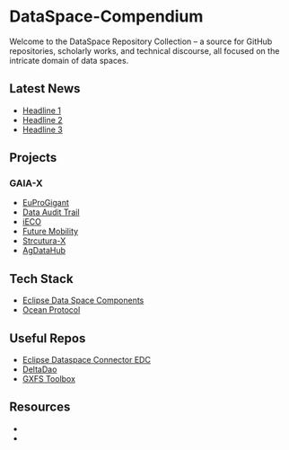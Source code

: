 # DataSpace-Compendium
Welcome to the DataSpace Repository Collection – a source for GitHub repositories, scholarly works, and technical discourse, all focused on the intricate domain of data spaces. 

## Latest News

- [Headline 1](https://www.example.com/news1)
- [Headline 2](https://www.example.com/news2)
- [Headline 3](https://www.example.com/news3)

## Projects

### GAIA-X
- [EuProGigant](https://portal.euprogigant.io/)
- [Data Audit Trail](https://github.com/deltaDAO/Ocean-Protocol-Use-Cases/blob/main/Ocean%20Protocol%20Use%20Case%20-%20Data%20Audit%20Trail.pdf)
- [iECO](https://ieco-gaiax.de)
- [Future Mobility](https://www.gaia-x4futuremobility.de)
- [Strcutura-X](https://gaia-x.eu/news/latest-news/structura-x-lighthouse-project-for-european-cloud-infrastructure-is-launched-concrete-implementation-and-alignment-with-the-gaia-x-roadmap-of-compatible-services)
- [AgDataHub](https://www.data-infrastructure.eu/GAIAX/Redaktion/EN/Artikel/UseCases/smart-agriculture-data-exchange-in-agriculture.html)

## Tech Stack

- [Eclipse Data  Space Components](https://github.com/eclipse-edc)
- [Ocean Protocol](https://docs.oceanprotocol.com/developers/architecture)

## Useful Repos

- [Eclipse Dataspace Connector EDC](https://github.com/eclipse-edc/Connector)
- [DeltaDao](https://github.com/deltaDAO)
- [GXFS Toolbox](https://gitlab.eclipse.org/eclipse/xfsc)


## Resources

- []()
- []()

